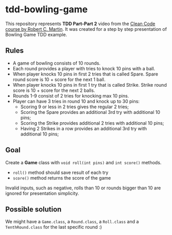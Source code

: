 tdd-bowling-game
================

This repository represents **TDD Part-Part 2** video from the 
[Clean Code course by Robert C. Martin](https://www.oreilly.com/library/view/clean-code/9780134661742/).
It was created for a step by step presentation of Bowling Game TDD example. 

Rules
-----

* A game of bowling consists of 10 rounds. 
* Each round provides a player with tries to knock 10 pins with a ball.
* When player knocks 10 pins in first 2 tries that is called Spare. Spare round score is 10 + score for the next 1 ball.
* When player knocks 10 pins in first 1 try that is called Strike. Strike round score is 10 + score for the next 2 balls.
* Rounds 1-9 consist of 2 tries for knocking max 10 pins.
* Player can have 3 tries in round 10 and knock up to 30 pins:
    * Scoring 9 or less in 2 tries gives the regular 2 tries;
    * Scoring the Spare provides an additional 3rd try with additional 10 pins;
    * Scoring the Strike provides additional 2 tries with additional 10 pins;
    * Having 2 Strikes in a row provides an additional 3rd try with additional 10 pins;
    
Goal
----

Create a **Game** class with `void roll(int pins)` and `int score()` methods.
* `roll()` method should save result of each try
* `score()` method returns the score of the game

Invalid inputs, such as negative, rolls than 10 or rounds bigger than 10 are ignored for presentation simplicity.  

Possible solution
-----------------

We might have a `Game.class`, a `Round.class`, a `Roll.class` and a `TenthRound.class` for the last specific round :)